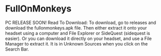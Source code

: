 # FullOnMonkeys
PC RELEASE SOON!
Read To Download: To download, go to releases and download the fullonmonkeys.apk file. Then either extract it onto your headset using a computer and File Explorer or SideQuest (sidequest is easier). Or you can download it directly on your headset, and use a File Manager to extract it. It is in Unknown Sources when you click on the Search Bar.
